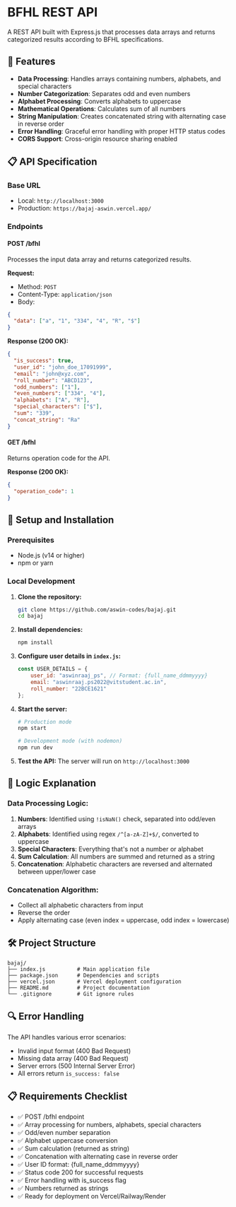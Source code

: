 # BFHL REST API

A REST API built with Express.js that processes data arrays and returns categorized results according to BFHL specifications.

## 🚀 Features

- **Data Processing**: Handles arrays containing numbers, alphabets, and special characters
- **Number Categorization**: Separates odd and even numbers
- **Alphabet Processing**: Converts alphabets to uppercase
- **Mathematical Operations**: Calculates sum of all numbers
- **String Manipulation**: Creates concatenated string with alternating case in reverse order
- **Error Handling**: Graceful error handling with proper HTTP status codes
- **CORS Support**: Cross-origin resource sharing enabled

## 📋 API Specification

### Base URL
- Local: `http://localhost:3000`
- Production: `https://bajaj-aswin.vercel.app/`

### Endpoints

#### POST /bfhl
Processes the input data array and returns categorized results.

**Request:**
- Method: `POST`
- Content-Type: `application/json`
- Body:
```json
{
  "data": ["a", "1", "334", "4", "R", "$"]
}
```

**Response (200 OK):**
```json
{
  "is_success": true,
  "user_id": "john_doe_17091999",
  "email": "john@xyz.com",
  "roll_number": "ABCD123",
  "odd_numbers": ["1"],
  "even_numbers": ["334", "4"],
  "alphabets": ["A", "R"],
  "special_characters": ["$"],
  "sum": "339",
  "concat_string": "Ra"
}
```

#### GET /bfhl
Returns operation code for the API.

**Response (200 OK):**
```json
{
  "operation_code": 1
}
```

## 🔧 Setup and Installation

### Prerequisites
- Node.js (v14 or higher)
- npm or yarn

### Local Development

1. **Clone the repository:**
   ```bash
   git clone https://github.com/aswin-codes/bajaj.git
   cd bajaj
   ```

2. **Install dependencies:**
   ```bash
   npm install
   ```

3. **Configure user details in `index.js`:**
   ```javascript
   const USER_DETAILS = {
       user_id: "aswinraaj_ps", // Format: {full_name_ddmmyyyy}
       email: "aswinraaj.ps2022@vitstudent.ac.in",
       roll_number: "22BCE1621"
   };
   ```

4. **Start the server:**
   ```bash
   # Production mode
   npm start
   
   # Development mode (with nodemon)
   npm run dev
   ```

5. **Test the API:**
   The server will run on `http://localhost:3000`



## 📝 Logic Explanation

### Data Processing Logic:
1. **Numbers**: Identified using `!isNaN()` check, separated into odd/even arrays
2. **Alphabets**: Identified using regex `/^[a-zA-Z]+$/`, converted to uppercase
3. **Special Characters**: Everything that's not a number or alphabet
4. **Sum Calculation**: All numbers are summed and returned as a string
5. **Concatenation**: Alphabetic characters are reversed and alternated between upper/lower case

### Concatenation Algorithm:
- Collect all alphabetic characters from input
- Reverse the order
- Apply alternating case (even index = uppercase, odd index = lowercase)

## 🛠️ Project Structure

```
bajaj/
├── index.js          # Main application file
├── package.json      # Dependencies and scripts
├── vercel.json       # Vercel deployment configuration
├── README.md         # Project documentation
└── .gitignore        # Git ignore rules
```

## 🔍 Error Handling

The API handles various error scenarios:
- Invalid input format (400 Bad Request)
- Missing data array (400 Bad Request)
- Server errors (500 Internal Server Error)
- All errors return `is_success: false`

## 📋 Requirements Checklist

- ✅ POST /bfhl endpoint
- ✅ Array processing for numbers, alphabets, special characters
- ✅ Odd/even number separation
- ✅ Alphabet uppercase conversion
- ✅ Sum calculation (returned as string)
- ✅ Concatenation with alternating case in reverse order
- ✅ User ID format: {full_name_ddmmyyyy}
- ✅ Status code 200 for successful requests
- ✅ Error handling with is_success flag
- ✅ Numbers returned as strings
- ✅ Ready for deployment on Vercel/Railway/Render

